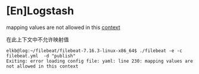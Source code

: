 # \[En]Logstash

mapping values are not allowed in this [context](context_whdNG3HjC9eFcJZKbbEBWH.md "context")

在此上下文中不允许映射值

```纯文本
elkb@log:~/filebeat/filebeat-7.16.3-linux-x86_64$ ./filebeat -e -c filebeat.yml  -d "publish"
Exiting: error loading config file: yaml: line 230: mapping values are not allowed in this context
```

